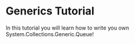 # Generics Tutorial
In this tutorial you will learn how to write you own System.Collections.Generic.Queue!
